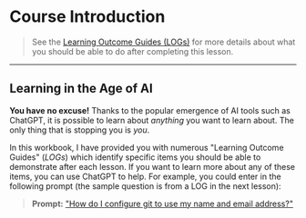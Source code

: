 # Course Introduction

> See the [Learning Outcome Guides (LOGs)](./LOGs.md) for more details about what you should be able to do after completing this lesson.

----

## Learning in the Age of AI

**You have no excuse!** Thanks to the popular emergence of AI tools such as ChatGPT, it is possible to learn about *anything* you want to learn about. The only thing that is stopping you is *you*.

In this workbook, I have provided you with numerous "Learning Outcome Guides" (*LOGs*) which identify specific items you should be able to demonstrate after each lesson. If you want to learn more about any of these items, you can use ChatGPT to help. For example, you could enter in the following prompt (the sample question is from a LOG in the next lesson):

> **Prompt:** ["How do I configure git to use my name and email address?"](https://chat.openai.com/share/80dd999f-6bbc-4b54-ad32-631c13da180d)

